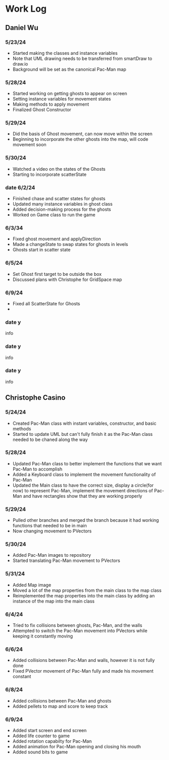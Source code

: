# Work Log

## Daniel Wu

### 5/23/24

- Started making the classes and instance variables
- Note that UML drawing needs to be transferred from smartDraw to draw.io
- Background will be set as the canonical Pac-Man map

### 5/28/24

- Started working on getting ghosts to appear on screen
- Setting instance variables for movement states
- Making methods to apply movement
- Finalized Ghost Constructor

### 5/29/24
- Did the basis of Ghost movement, can now move within the screen
- Beginning to incorporate the other ghosts into the map, will code movement soon


### 5/30/24
- Watched a video on the states of the Ghosts
- Starting to incorporate scatterState


### date 6/2/24
- Finished chase and scatter states for ghosts
- Updated many instance variables in ghost class
- Added decision-making process for the ghosts
- Worked on Game class to run the game

### 6/3/34
- Fixed ghost movement and applyDirection
- Made a changeState to swap states for ghosts in levels
- Ghosts start in scatter state

### 6/5/24
- Set Ghost first target to be outside the box
- Discussed plans with Christophe for GridSpace map

### 6/9/24  
- Fixed all ScatterState for Ghosts
- 
### date y

info

### date y

info

### date y

info


## Christophe Casino

### 5/24/24

- Created Pac-Man class with instant variables, constructor, and basic methods
- Started to update UML but can't fully finish it as the Pac-Man class needed to be chaned along the way

### 5/28/24

- Updated Pac-Man class to better implement the functions that we want Pac-Man to accomplish
- Added a Keyboard class to implement the movement functionality of Pac-Man
- Updated the Main class to have the correct size, display a circle(for now) to represent Pac-Man, implement the movement directions of Pac-Man and have rectangles show that they are working properly

### 5/29/24

- Pulled other branches and merged the branch because it had working functions that needed to be in main
- Now changing movement to PVectors

### 5/30/24

- Added Pac-Man images to repository
- Started translating Pac-Man movement to PVectors

### 5/31/24
- Added Map image
- Moved a lot of the map properties from the main class to the map class
- Reimplemented the map properties into the main class by adding an instance of the map into the main class

### 6/4/24
- Tried to fix collisions between ghosts, Pac-Man, and the walls
- Attempted to switch the Pac-Man movement into PVectors while keeping it constantly moving

### 6/6/24
- Added collisions between Pac-Man and walls, however it is not fully done
- Fixed PVector movement of Pac-Man fully and made his movement constant

### 6/8/24
- Added collisions between Pac-Man and ghosts
- Added pellets to map and score to keep track

### 6/9/24
- Added start screen and end screen
- Added life counter to game
- Added rotation capabilty for Pac-Man
- Added animation for Pac-Man opening and closing his mouth
- Added sound bits to game
